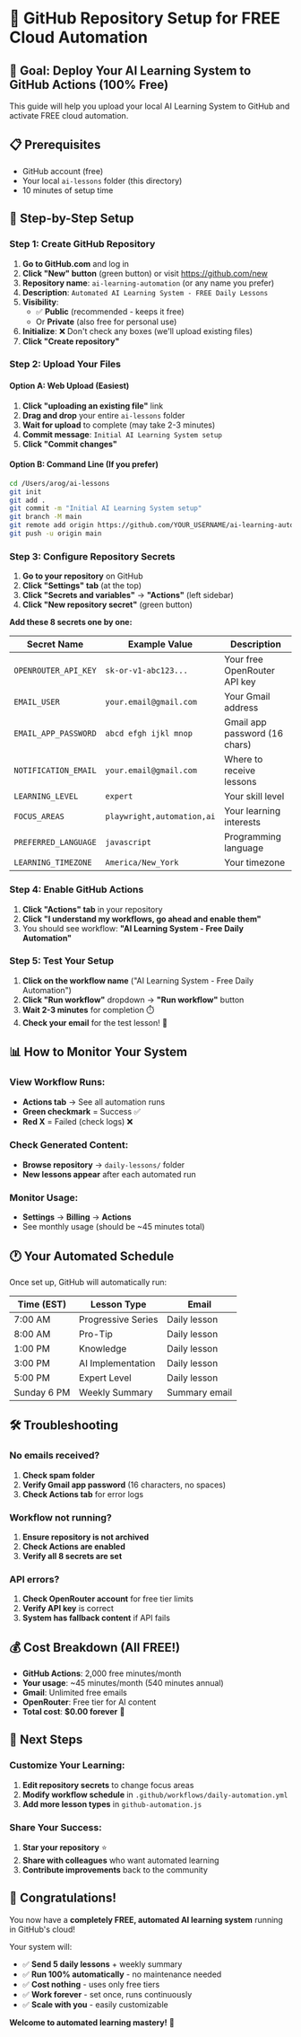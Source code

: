 # 📂 GitHub Repository Setup for FREE Cloud Automation

## 🎯 Goal: Deploy Your AI Learning System to GitHub Actions (100% Free)

This guide will help you upload your local AI Learning System to GitHub and activate FREE cloud automation.

## 📋 Prerequisites

- GitHub account (free)
- Your local `ai-lessons` folder (this directory)
- 10 minutes of setup time

## 🚀 Step-by-Step Setup

### Step 1: Create GitHub Repository

1. **Go to GitHub.com** and log in
2. **Click "New" button** (green button) or visit https://github.com/new
3. **Repository name**: `ai-learning-automation` (or any name you prefer)
4. **Description**: `Automated AI Learning System - FREE Daily Lessons`
5. **Visibility**: 
   - ✅ **Public** (recommended - keeps it free)  
   - Or **Private** (also free for personal use)
6. **Initialize**: ❌ Don't check any boxes (we'll upload existing files)
7. **Click "Create repository"**

### Step 2: Upload Your Files

#### Option A: Web Upload (Easiest)
1. **Click "uploading an existing file"** link
2. **Drag and drop** your entire `ai-lessons` folder
3. **Wait for upload** to complete (may take 2-3 minutes)
4. **Commit message**: `Initial AI Learning System setup`
5. **Click "Commit changes"**

#### Option B: Command Line (If you prefer)
```bash
cd /Users/arog/ai-lessons
git init
git add .
git commit -m "Initial AI Learning System setup"
git branch -M main
git remote add origin https://github.com/YOUR_USERNAME/ai-learning-automation.git
git push -u origin main
```

### Step 3: Configure Repository Secrets

1. **Go to your repository** on GitHub
2. **Click "Settings" tab** (at the top)
3. **Click "Secrets and variables"** → **"Actions"** (left sidebar)
4. **Click "New repository secret"** (green button)

**Add these 8 secrets one by one:**

| Secret Name | Example Value | Description |
|-------------|---------------|-------------|
| `OPENROUTER_API_KEY` | `sk-or-v1-abc123...` | Your free OpenRouter API key |
| `EMAIL_USER` | `your.email@gmail.com` | Your Gmail address |
| `EMAIL_APP_PASSWORD` | `abcd efgh ijkl mnop` | Gmail app password (16 chars) |
| `NOTIFICATION_EMAIL` | `your.email@gmail.com` | Where to receive lessons |
| `LEARNING_LEVEL` | `expert` | Your skill level |
| `FOCUS_AREAS` | `playwright,automation,ai` | Your learning interests |
| `PREFERRED_LANGUAGE` | `javascript` | Programming language |
| `LEARNING_TIMEZONE` | `America/New_York` | Your timezone |

### Step 4: Enable GitHub Actions

1. **Click "Actions" tab** in your repository
2. **Click "I understand my workflows, go ahead and enable them"**
3. You should see workflow: **"AI Learning System - Free Daily Automation"**

### Step 5: Test Your Setup

1. **Click on the workflow name** ("AI Learning System - Free Daily Automation")
2. **Click "Run workflow"** dropdown → **"Run workflow"** button
3. **Wait 2-3 minutes** for completion ⏱️
4. **Check your email** for the test lesson! 📧

## 📊 How to Monitor Your System

### View Workflow Runs:
- **Actions tab** → See all automation runs
- **Green checkmark** = Success ✅
- **Red X** = Failed (check logs) ❌

### Check Generated Content:
- **Browse repository** → `daily-lessons/` folder  
- **New lessons appear** after each automated run

### Monitor Usage:
- **Settings** → **Billing** → **Actions**
- See monthly usage (should be ~45 minutes total)

## 🕐 Your Automated Schedule

Once set up, GitHub will automatically run:

| Time (EST) | Lesson Type | Email |
|------------|-------------|--------|
| 7:00 AM | Progressive Series | Daily lesson |
| 8:00 AM | Pro-Tip | Daily lesson |
| 1:00 PM | Knowledge | Daily lesson |
| 3:00 PM | AI Implementation | Daily lesson |
| 5:00 PM | Expert Level | Daily lesson |
| Sunday 6 PM | Weekly Summary | Summary email |

## 🛠 Troubleshooting

### No emails received?
1. **Check spam folder**
2. **Verify Gmail app password** (16 characters, no spaces)
3. **Check Actions tab** for error logs

### Workflow not running?
1. **Ensure repository is not archived**
2. **Check Actions are enabled**
3. **Verify all 8 secrets are set**

### API errors?
1. **Check OpenRouter account** for free tier limits
2. **Verify API key** is correct
3. **System has fallback content** if API fails

## 💰 Cost Breakdown (All FREE!)

- **GitHub Actions**: 2,000 free minutes/month
- **Your usage**: ~45 minutes/month (540 minutes annual)
- **Gmail**: Unlimited free emails
- **OpenRouter**: Free tier for AI content
- **Total cost**: **$0.00 forever** 🎉

## 🎯 Next Steps

### Customize Your Learning:
1. **Edit repository secrets** to change focus areas
2. **Modify workflow schedule** in `.github/workflows/daily-automation.yml`
3. **Add more lesson types** in `github-automation.js`

### Share Your Success:
1. **Star your repository** ⭐
2. **Share with colleagues** who want automated learning
3. **Contribute improvements** back to the community

## 🎉 Congratulations!

You now have a **completely FREE, automated AI learning system** running in GitHub's cloud! 

Your system will:
- ✅ **Send 5 daily lessons** + weekly summary
- ✅ **Run 100% automatically** - no maintenance needed  
- ✅ **Cost nothing** - uses only free tiers
- ✅ **Work forever** - set once, runs continuously
- ✅ **Scale with you** - easily customizable

**Welcome to automated learning mastery!** 🚀